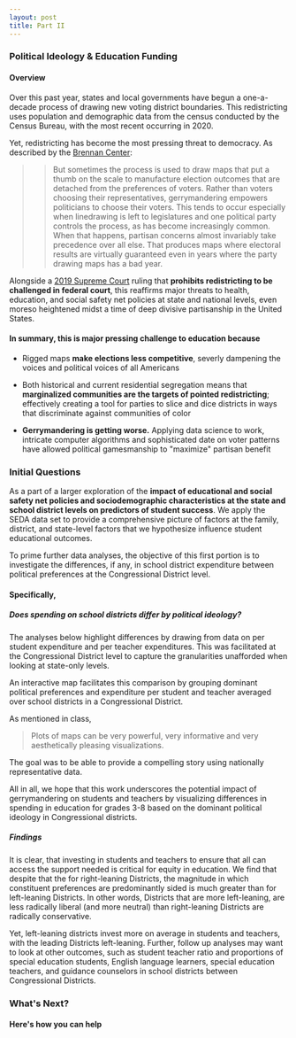 ```yaml
---
layout: post
title: Part II
---
```


### Political Ideology & Education Funding

#### Overview

Over this past year, states and local governments have begun a one-a-decade process of drawing new voting district boundaries. This redistricting uses population and demographic data from the census conducted by the Census Bureau, with the most recent occurring in 2020.

Yet, redistricting has become the most pressing threat to democracy. As described by the [Brennan Center](https://www.brennancenter.org/our-work/research-reports/gerrymandering-explained): 

>> But sometimes the process is used to draw maps that put a thumb on the scale to manufacture election outcomes that are detached from the preferences of voters. Rather than voters choosing their representatives, gerrymandering empowers politicians to choose their voters. This tends to occur especially when linedrawing is left to legislatures and one political party controls the process, as has become increasingly common. When that happens, partisan concerns almost invariably take precedence over all else. That produces maps where electoral results are virtually guaranteed even in years where the party drawing maps has a bad year.

Alongside a [2019 Supreme Court](https://www.brennancenter.org/our-work/court-cases/rucho-v-common-cause)  ruling that
**prohibits redistricting to be challenged in federal court**, this reaffirms major threats to health, education, and social safety net policies at state and national levels, even moreso heightened midst a time of deep divisive partisanship in the United States.


#### In summary, this is major pressing challenge to education because
- Rigged maps **make elections less competitive**, severly dampening the voices and political voices of all Americans

- Both historical and current residential segregation means that **marginalized communities are the targets of pointed redistricting**; effectively creating a tool for parties to slice and dice districts in ways that discriminate against communities of color

- **Gerrymandering is getting worse.** Applying data science to work, intricate computer algorithms and sophisticated date on voter patterns have allowed political gamesmanship to "maximize" partisan benefit



### Initial Questions

As a part of a larger exploration of the **impact of educational and social safety net policies and sociodemographic characteristics at the state and school district levels on predictors of student success**. We apply the SEDA data set to provide a comprehensive picture of factors at the family, district, and state-level factors that we hypothesize influence student educational outcomes.

To prime further data analyses, the objective of this first portion is to investigate the differences, if any, in school district expenditure between political preferences at the Congressional District level.

#### Specifically,

##### Does spending on school districts differ by political ideology?

The analyses below highlight differences by drawing from data on per student expenditure and per teacher expenditures. This was facilitated at the Congressional District level to capture the granularities unafforded when looking at state-only levels.

An interactive map facilitates this comparison by grouping dominant political preferences and expenditure per student and teacher averaged over school districts in a Congressional District. 

As mentioned in class, 

> Plots of maps can be very powerful, very informative and very aesthetically pleasing visualizations.

The goal was to be able to provide a compelling story using nationally representative data. 

All in all, we hope that this work underscores the potential impact of gerrymandering on students and teachers by visualizing differences in spending in education for grades 3-8 based on the dominant political ideology in Congressional districts.


##### Findings
It is clear, that investing in students and teachers to ensure that all can access the support needed is critical for equity in education. We find that despite that the for right-leaning Districts, the magnitude in which constituent preferences are predominantly sided is much greater than for left-leaning Districts. In other words, Districts that are more left-leaning, are less radically liberal (and more neutral) than right-leaning Districts are radically conservative.

Yet, left-leaning districts invest more on average in students and teachers, with the leading Districts left-leaning. Further, follow up analyses may want to look at other outcomes, such as student teacher ratio and proportions of special education students, English language learners, special education teachers, and guidance counselors in school districts between Congressional Districts.

### What's Next?
#### Here's how you can help
